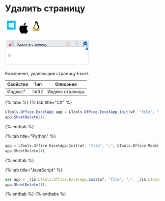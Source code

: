 # Удалить страницу

![](<../../../../.gitbook/assets/image (100) (1) (1) (1) (1) (1) (47).png>)

![](<../../../../.gitbook/assets/image (47).png>)

Компонент, удаляющий страницу Excel.

| Свойство | Тип   | Описание        |
| -------- | ----- | --------------- |
| Индекс\* | Int32 | Индекс страницы |

{% tabs %}
{% tab title="C#" %}
```csharp
LTools.Office.ExcelApp app = LTools.Office.ExcelApp.Init(wf, "file", ";", LTools.Office.Model.InteropTypes.DX);
app.SheetDelete(1);
```
{% endtab %}

{% tab title="Python" %}
```python
app = LTools.Office.ExcelApp.Init(wf, "file", ";", LTools.Office.Model.InteropTypes.DX)
app.SheetDelete(1)
```
{% endtab %}

{% tab title="JavaScript" %}
```javascript
var app = _lib.LTools.Office.ExcelApp.Init(wf, "file", ";", _lib.LTools.Office.Model.InteropTypes.DX);
app.SheetDelete(1);
```
{% endtab %}
{% endtabs %}
